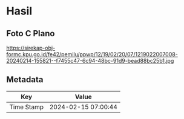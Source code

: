 # Hasil

## Foto C Plano

https://sirekap-obj-formc.kpu.go.id/fe42/pemilu/ppwp/12/19/02/20/07/1219022007008-20240214-155821--f7455c47-6c94-48bc-91d9-bead88bc25b1.jpg


## Metadata

| Key        | Value               |
| ---------- | ------------------- |
| Time Stamp | 2024-02-15 07:00:44 |



